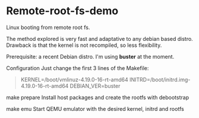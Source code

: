 # Remote-root-fs-demo
Linux booting from remote root fs.

The method explored is very fast and adaptative to any debian based distro.
Drawback is that the kernel is not recompiled, so less flexibility.

Prerequisite: a recent Debian distro. I'm using **buster** at the moment.

Configuration
Just change the first 3 lines of the Makefile:
>KERNEL=/boot/vmlinuz-4.19.0-16-rt-amd64
>INITRD=/boot/initrd.img-4.19.0-16-rt-amd64
>DEBIAN_VER=buster

make prepare
Install host packages and create the rootfs with debootstrap

make emu
Start QEMU emulator with the desired kernel, initrd and rootfs  
